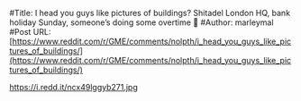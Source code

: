 #Title: I head you guys like pictures of buildings? Shitadel London HQ, bank holiday Sunday, someone’s doing some overtime 🚀
#Author: marleymal
#Post URL: [https://www.reddit.com/r/GME/comments/nolpth/i_head_you_guys_like_pictures_of_buildings/](https://www.reddit.com/r/GME/comments/nolpth/i_head_you_guys_like_pictures_of_buildings/)


https://i.redd.it/ncx49lggyb271.jpg